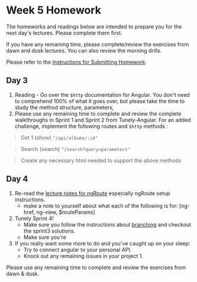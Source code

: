# Week 5 Homework

The homeworks and readings below are intended to prepare you for the next day's lectures. Please complete them first.

If you have any remaining time, please complete/review the exercises from dawn and dusk lectures. You can also review the morning drills.

Please refer to the [Instructions for Submitting Homework](/how-to/homework-submission.md).

<!--
## Day 1

1. Reading
    * [Example](#example)
2. Bonus/Stretch
    * [Example](#example)

Please use any remaining time to complete and review the exercises from dawn & dusk:

* [Example](#example)
* [Example](#example)
-->

<!-- 
## Day 2

1. Reading
2. Bonus/Stretch

Please use any remaining time to complete and review the exercises from dawn & dusk. 
-->

## Day 3

1. Reading - Go over the `$http` documentation for Angular.  You don't need to comprehend 100% of what it goes over, but please take the time to study the method structure, parameters, 
2. Please use any remaining time to complete and review the complete walkthroughs in Sprint 1 and Sprint 2 from Tunely-Angular.  For an added challenge, implement the following routes and `$http` methods :  

>  Get 1 (show) `"/api/albums/:id"`  

>  Search (search) `"/search?query=parameters"`  

>  Create any necessary html needed to support the above methods  


## Day 4

1. Re-read the [lecture notes for ngRoute](https://github.com/SF-WDI-LABS/shared_modules/tree/master/03-angular-mean/ngRoute/27) especially ngRoute setup instructions.
   * make a note to yourself about what each of the following is for: [ng-href, ng-view, $routeParams]
2. Tunely Sprint 4!
    - Make sure you follow the instructions about [branching](https://github.com/SF-WDI-LABS/tunely-angular/blob/master/docs/starting_with_a_branch.md) and checkout the sprint3 solutions.
    - Make sure you're 
3. If you really want some more to do and you've caught up on your sleep:
    - Try to connect angular to your personal API.
    - Knock out any remaining issues in your project 1.

Please use any remaining time to complete and review the exercises from dawn & dusk. 


<!-- 
## Day 5 - Weekend Homework

1. Reading
2. Weekend Lab

Please use any remaining time to review exercises/drills from the week! And don't forget to sleep!
-->
